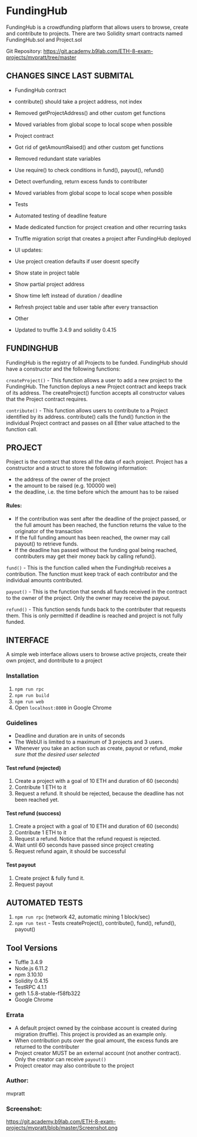 # FundingHub

FundingHub is a crowdfunding platform that allows users to browse, create and contribute to projects.  There are two Solidity smart contracts named FundingHub.sol and Project.sol 

Git Repository:
https://git.academy.b9lab.com/ETH-8-exam-projects/mvpratt/tree/master


## CHANGES SINCE LAST SUBMITAL

* FundingHub contract
 *   contribute() should take a project address, not index
 *   Removed getProjectAddress() and other custom get functions
 *   Moved variables from global scope to local scope when possible

* Project contract
 *   Got rid of getAmountRaised() and other custom get functions
 *   Removed redundant state variables
 *   Use require() to check conditions in fund(), payout(), refund()
 *   Detect overfunding, return excess funds to contributer
 *   Moved variables from global scope to local scope when possible

* Tests
 *   Automated testing of deadline feature
 *   Made dedicated function for project creation and other recurring tasks
 *   Truffle migration script that creates a project after FundingHub deployed

* UI updates:
 *  Use project creation defaults if user doesnt specify
 *  Show state in project table
 *  Show partial project address
 *  Show time left instead of duration / deadline
 *  Refresh project table and user table after every transaction

* Other
 *   Updated to truffle 3.4.9 and solidity 0.4.15

## FUNDINGHUB 

FundingHub is the registry of all Projects to be funded. FundingHub should have a constructor and the following functions:

`createProject()` - This function allows a user to add a new project to the FundingHub. The function deploys a new Project contract and keeps track of its address. The createProject() function accepts all constructor values that the Project contract requires.

`contribute()` - This function allows users to contribute to a Project identified by its address. contribute() calls the fund() function in the individual Project contract and passes on all Ether value attached to the function call.


## PROJECT 

Project is the contract that stores all the data of each project. Project has a constructor and a struct to store the following information:
* the address of the owner of the project
* the amount to be raised (e.g. 100000 wei)
* the deadline, i.e. the time before which the amount has to be raised

#### Rules: 
* If the contribution was sent after the deadline of the project passed, or the full amount has been reached, the function returns the value to the originator of the transaction 
* If the full funding amount has been reached, the owner may call payout() to retrieve funds.
* If the deadline has passed without the funding goal being reached, contributers may get their money back by calling refund().

`fund()` - This is the function called when the FundingHub receives a contribution. The function must keep track of each contributor and the individual amounts contributed. 

`payout()` - This is the function that sends all funds received in the contract to the owner of the project.  Only the owner may receive the payout.

`refund()` - This function sends funds back to the contributer that requests them.  This is only permitted if deadline is reached and project is not fully funded.


## INTERFACE

A simple web interface allows users to browse active projects, create their own project, and dontribute to a project

### Installation
1. `npm run rpc`
2. `npm run build`
3. `npm run web`
4. Open `localhost:8000` in Google Chrome

### Guidelines
* Deadline and duration are in units of  seconds
* The WebUI is limited to a maximum of 3 projects and 3 users.
* Whenever you take an action such as create, payout or refund, _make sure that the desired user selected_

#### Test refund (rejected)
1. Create a project with a goal of 10 ETH and duration of 60 (seconds)
2. Contribute 1 ETH to it
3. Request a refund.  It should be rejected, because the deadline has not been reached yet.

#### Test refund (success)
1. Create a project with a goal of 10 ETH and duration of 60 (seconds)
2. Contribute 1 ETH to it
3. Request a refund.  Notice that the refund request is rejected.
4. Wait until 60 seconds have passed since project creating
5. Request refund again, it should be successful

#### Test payout
1. Create project & fully fund it.
7. Request payout


## AUTOMATED TESTS
1. `npm run rpc`  (network 42, automatic mining 1 block/sec)
2. `npm run test` - Tests createProject(), contribute(), fund(), refund(), payout()


## Tool Versions 
 * Tuffle 3.4.9
 * Node.js 6.11.2
 * npm 3.10.10
 * Solidity 0.4.15
 * TestRPC 4.1.1
 * geth 1.5.8-stable-f58fb322
 * Google Chrome 

### Errata
* A default project owned by the coinbase account is created during migration (truffle).  This project is provided as an example only.
* When contribution puts over the goal amount, the excess funds are returned to the contributer
* Project creator MUST be an external account (not another contract).  Only the creator can receive `payout()`
* Project creator may also contribute to the project

### Author:
mvpratt

### Screenshot:
https://git.academy.b9lab.com/ETH-8-exam-projects/mvpratt/blob/master/Screenshot.png



